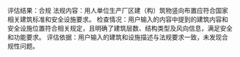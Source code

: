 评估结果：合规
法规内容：用人单位生产厂区建（构）筑物竖向布置应符合国家相关建筑标准和安全设施要求。
检查情况：用户输入的内容中提到的建筑内容和安全设施位置符合相关规定，且明确了建筑层数、结构类型及风向信息，满足安全和功能要求。
评估依据：用户输入的建筑和设施描述与法规要求一致，未发现合规性问题。